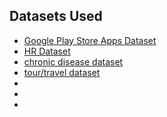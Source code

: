 ## Datasets Used

- [Google Play Store Apps Dataset](https://www.kaggle.com/datasets/bhavikjikadara/google-play-store-applications/data)
- [HR Dataset](https://www.kaggle.com/datasets/dikshapandey00/hrdataset)
- [chronic disease dataset](https://www.kaggle.com/datasets/mansoordaku/ckdisease)
- [tour/travel dataset](https://www.kaggle.com/datasets/sanamps/tourpackageprediction)
- []()
- []()
- []()
